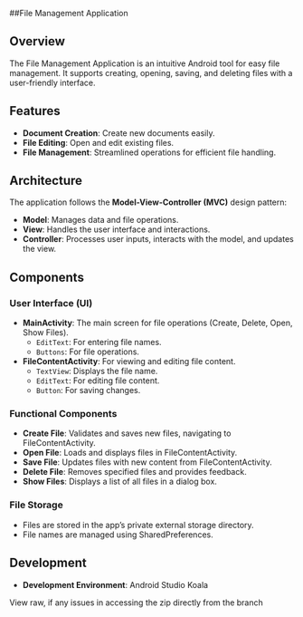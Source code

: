 ##File Management Application

## Overview

The File Management Application is an intuitive Android tool for easy file management. It supports creating, opening, saving, and deleting files with a user-friendly interface. 

## Features

- **Document Creation**: Create new documents easily.
- **File Editing**: Open and edit existing files.
- **File Management**: Streamlined operations for efficient file handling.

## Architecture

The application follows the **Model-View-Controller (MVC)** design pattern:

- **Model**: Manages data and file operations.
- **View**: Handles the user interface and interactions.
- **Controller**: Processes user inputs, interacts with the model, and updates the view.

## Components

### User Interface (UI)

- **MainActivity**: The main screen for file operations (Create, Delete, Open, Show Files).
  - `EditText`: For entering file names.
  - `Buttons`: For file operations.
- **FileContentActivity**: For viewing and editing file content.
  - `TextView`: Displays the file name.
  - `EditText`: For editing file content.
  - `Button`: For saving changes.

### Functional Components

- **Create File**: Validates and saves new files, navigating to FileContentActivity.
- **Open File**: Loads and displays files in FileContentActivity.
- **Save File**: Updates files with new content from FileContentActivity.
- **Delete File**: Removes specified files and provides feedback.
- **Show Files**: Displays a list of all files in a dialog box.

### File Storage

- Files are stored in the app’s private external storage directory.
- File names are managed using SharedPreferences.

## Development

- **Development Environment**: Android Studio Koala

View raw, if any issues in accessing the zip directly from the branch
